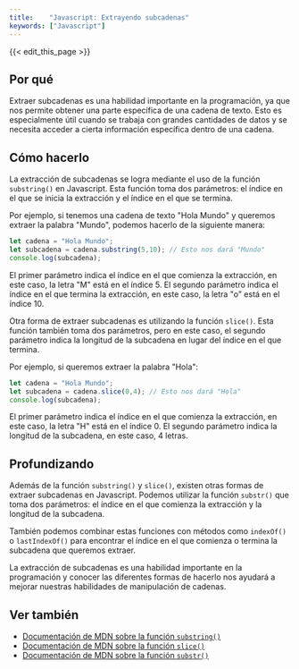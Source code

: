 ```yaml
---
title:    "Javascript: Extrayendo subcadenas"
keywords: ["Javascript"]
---
```


{{< edit_this_page >}}

## Por qué

Extraer subcadenas es una habilidad importante en la programación, ya que nos permite obtener una parte específica de una cadena de texto. Esto es especialmente útil cuando se trabaja con grandes cantidades de datos y se necesita acceder a cierta información específica dentro de una cadena.

## Cómo hacerlo

La extracción de subcadenas se logra mediante el uso de la función `substring()` en Javascript. Esta función toma dos parámetros: el índice en el que se inicia la extracción y el índice en el que se termina.

Por ejemplo, si tenemos una cadena de texto "Hola Mundo" y queremos extraer la palabra "Mundo", podemos hacerlo de la siguiente manera:

```javascript
let cadena = "Hola Mundo";
let subcadena = cadena.substring(5,10); // Esto nos dará "Mundo"
console.log(subcadena);
```

El primer parámetro indica el índice en el que comienza la extracción, en este caso, la letra "M" está en el índice 5. El segundo parámetro indica el índice en el que termina la extracción, en este caso, la letra "o" está en el índice 10.

Otra forma de extraer subcadenas es utilizando la función `slice()`. Esta función también toma dos parámetros, pero en este caso, el segundo parámetro indica la longitud de la subcadena en lugar del índice en el que termina.

Por ejemplo, si queremos extraer la palabra "Hola":

```javascript
let cadena = "Hola Mundo";
let subcadena = cadena.slice(0,4); // Esto nos dará "Hola"
console.log(subcadena);
```

El primer parámetro indica el índice en el que comienza la extracción, en este caso, la letra "H" está en el índice 0. El segundo parámetro indica la longitud de la subcadena, en este caso, 4 letras.

## Profundizando

Además de la función `substring()` y `slice()`, existen otras formas de extraer subcadenas en Javascript. Podemos utilizar la función `substr()` que toma dos parámetros: el índice en el que comienza la extracción y la longitud de la subcadena.

También podemos combinar estas funciones con métodos como `indexOf()` o `lastIndexOf()` para encontrar el índice en el que comienza o termina la subcadena que queremos extraer.

La extracción de subcadenas es una habilidad importante en la programación y conocer las diferentes formas de hacerlo nos ayudará a mejorar nuestras habilidades de manipulación de cadenas.

## Ver también

- [Documentación de MDN sobre la función `substring()`](https://developer.mozilla.org/es/docs/Web/JavaScript/Reference/Global_Objects/String/substring)
- [Documentación de MDN sobre la función `slice()`](https://developer.mozilla.org/es/docs/Web/JavaScript/Reference/Global_Objects/String/slice)
- [Documentación de MDN sobre la función `substr()`](https://developer.mozilla.org/es/docs/Web/JavaScript/Reference/Global_Objects/String/substr)